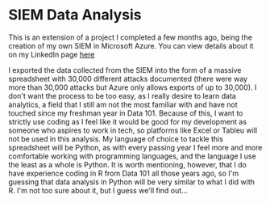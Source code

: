 # SIEM Data Analysis
This is an extension of a project I completed a few months ago, being the creation of my own SIEM in Microsoft Azure. You can view details about it on my LinkedIn page [here](https://www.linkedin.com/in/jleites356/)

I exported the data collected from the SIEM into the form of a massive spreadsheet with 30,000 different attacks documented (there were way more than 30,000 attacks but Azure only allows exports of up to 30,000). I don't want the process to be too easy, as I really desire to learn data analytics, a field that I still am not the most familiar with and have not touched since my freshman year in Data 101. Because of this, I want to strictly use coding as I feel like it would be good for my development as someone who aspires to work in tech, so platforms like Excel or Tableu will not be used in this analysis. My language of choice to tackle this spreadsheet will be Python, as with every passing year I feel more and more comfortable working with programming languages, and the language I use the least as a whole is Python. It is worth mentioning, however, that I do have experience coding in R from Data 101 all those years ago, so I'm guessing that data analysis in Python will be very similar to what I did with R. I'm not too sure about it, but I guess we'll find out... 
